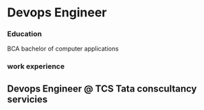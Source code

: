 # Devops Engineer


### Education
BCA bachelor of computer applications

### work experience
Devops Engineer @ TCS Tata conscultancy servicies
- 
